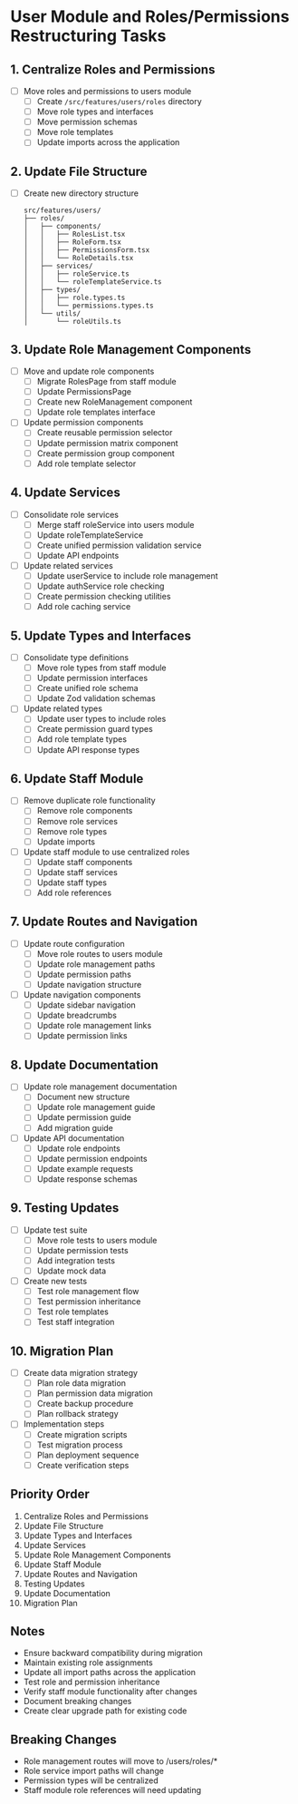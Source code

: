 # User Module and Roles/Permissions Restructuring Tasks

## 1. Centralize Roles and Permissions
- [ ] Move roles and permissions to users module
  - [ ] Create `/src/features/users/roles` directory
  - [ ] Move role types and interfaces
  - [ ] Move permission schemas
  - [ ] Move role templates
  - [ ] Update imports across the application

## 2. Update File Structure
- [ ] Create new directory structure
  ```
  src/features/users/
  ├── roles/
  │   ├── components/
  │   │   ├── RolesList.tsx
  │   │   ├── RoleForm.tsx
  │   │   ├── PermissionsForm.tsx
  │   │   └── RoleDetails.tsx
  │   ├── services/
  │   │   ├── roleService.ts
  │   │   └── roleTemplateService.ts
  │   ├── types/
  │   │   ├── role.types.ts
  │   │   └── permissions.types.ts
  │   └── utils/
  │       └── roleUtils.ts
  ```

## 3. Update Role Management Components
- [ ] Move and update role components
  - [ ] Migrate RolesPage from staff module
  - [ ] Update PermissionsPage
  - [ ] Create new RoleManagement component
  - [ ] Update role templates interface
- [ ] Update permission components
  - [ ] Create reusable permission selector
  - [ ] Update permission matrix component
  - [ ] Create permission group component
  - [ ] Add role template selector

## 4. Update Services
- [ ] Consolidate role services
  - [ ] Merge staff roleService into users module
  - [ ] Update roleTemplateService
  - [ ] Create unified permission validation service
  - [ ] Update API endpoints
- [ ] Update related services
  - [ ] Update userService to include role management
  - [ ] Update authService role checking
  - [ ] Create permission checking utilities
  - [ ] Add role caching service

## 5. Update Types and Interfaces
- [ ] Consolidate type definitions
  - [ ] Move role types from staff module
  - [ ] Update permission interfaces
  - [ ] Create unified role schema
  - [ ] Update Zod validation schemas
- [ ] Update related types
  - [ ] Update user types to include roles
  - [ ] Create permission guard types
  - [ ] Add role template types
  - [ ] Update API response types

## 6. Update Staff Module
- [ ] Remove duplicate role functionality
  - [ ] Remove role components
  - [ ] Remove role services
  - [ ] Remove role types
  - [ ] Update imports
- [ ] Update staff module to use centralized roles
  - [ ] Update staff components
  - [ ] Update staff services
  - [ ] Update staff types
  - [ ] Add role references

## 7. Update Routes and Navigation
- [ ] Update route configuration
  - [ ] Move role routes to users module
  - [ ] Update role management paths
  - [ ] Update permission paths
  - [ ] Update navigation structure
- [ ] Update navigation components
  - [ ] Update sidebar navigation
  - [ ] Update breadcrumbs
  - [ ] Update role management links
  - [ ] Update permission links

## 8. Update Documentation
- [ ] Update role management documentation
  - [ ] Document new structure
  - [ ] Update role management guide
  - [ ] Update permission guide
  - [ ] Add migration guide
- [ ] Update API documentation
  - [ ] Update role endpoints
  - [ ] Update permission endpoints
  - [ ] Update example requests
  - [ ] Update response schemas

## 9. Testing Updates
- [ ] Update test suite
  - [ ] Move role tests to users module
  - [ ] Update permission tests
  - [ ] Add integration tests
  - [ ] Update mock data
- [ ] Create new tests
  - [ ] Test role management flow
  - [ ] Test permission inheritance
  - [ ] Test role templates
  - [ ] Test staff integration

## 10. Migration Plan
- [ ] Create data migration strategy
  - [ ] Plan role data migration
  - [ ] Plan permission data migration
  - [ ] Create backup procedure
  - [ ] Plan rollback strategy
- [ ] Implementation steps
  - [ ] Create migration scripts
  - [ ] Test migration process
  - [ ] Plan deployment sequence
  - [ ] Create verification steps

## Priority Order
1. Centralize Roles and Permissions
2. Update File Structure
3. Update Types and Interfaces
4. Update Services
5. Update Role Management Components
6. Update Staff Module
7. Update Routes and Navigation
8. Testing Updates
9. Update Documentation
10. Migration Plan

## Notes
- Ensure backward compatibility during migration
- Maintain existing role assignments
- Update all import paths across the application
- Test role and permission inheritance
- Verify staff module functionality after changes
- Document breaking changes
- Create clear upgrade path for existing code

## Breaking Changes
- Role management routes will move to /users/roles/*
- Role service import paths will change
- Permission types will be centralized
- Staff module role references will need updating